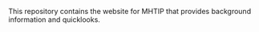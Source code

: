 This repository contains the website for MHTIP that provides background information and quicklooks.
